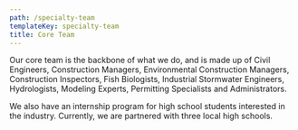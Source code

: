 ```yaml
---
path: /specialty-team
templateKey: specialty-team
title: Core Team
---
```

Our core team is the backbone of what we do, and is made up of Civil Engineers, Construction Managers, Environmental Construction Managers, Construction Inspectors, Fish Biologists, Industrial Stormwater Engineers, Hydrologists, Modeling Experts, Permitting Specialists and Administrators.  

We also have an internship program for high school students interested in the industry.  Currently, we are partnered with three local high schools.